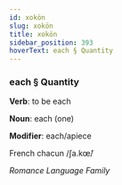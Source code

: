 ```yaml
---
id: xokön
slug: xokön
title: xokön
sidebar_position: 393
hoverText: each § Quantity
---
```


### each § Quantity

**Verb**: to be each

**Noun**: each (one)

**Modifier**: each/apiece

French chacun /ʃa.kœ̃/

*Romance Language Family*